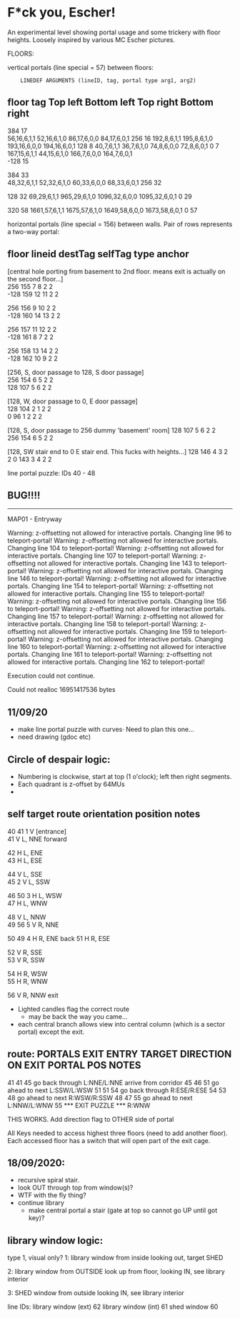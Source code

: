 # F*ck you, Escher!

An experimental level showing portal usage and some trickery with floor heights. Loosely inspired by various MC Escher pictures.



FLOORS:







vertical portals (line special = 57) between floors:


		LINEDEF ARGUMENTS (lineID, tag, portal type arg1, arg2)
floor	tag	Top left	Bottom left	Top right	Bottom right
----------------------------------------------------------------------------
384	17	
		56,16,6,1,1	52,16,6,1,0	86,17,6,0,0	84,17,6,0,1
256	16
		192,8,6,1,1	195,8,6,1,0	193,16,6,0,0	194,16,6,0,1
128	8
		40,7,6,1,1	36,7,6,1,0	74,8,6,0,0	72,8,6,0,1
0	7
		167,15,6,1,1	44,15,6,1,0	166,7,6,0,0	164,7,6,0,1		
-128	15

384	33	
		48,32,6,1,1	52,32,6,1,0	60,33,6,0,0	68,33,6,0,1
256	32


128	32
		69,29,6,1,1	965,29,6,1,0	1096,32,6,0,0	1095,32,6,0,1
0	29

320	58
		1661,57,6,1,1	1675,57,6,1,0	1649,58,6,0,0	1673,58,6,0,1
0	57


horizontal portals (line special = 156) between walls. Pair of rows represents
a two-way portal:

floor	lineid	destTag	selfTag	type	anchor
----------------------------------------------
[central hole porting from basement to 2nd floor. means exit is actually on the second floor...]	
256	155	7	8	2	2		
-128	159	12	11	2	2		
							
256	156	9	10	2	2		
-128	160	14	13	2	2		
							
256	157	11	12	2	2		
-128	161	8	7	2	2		
						
256	158	13	14	2	2			
-128	162	10	9	2	2		
						
[256, S, door passage to 128, S door passage]		
256	154	6	5	2	2		
128	107	5	6	2	2		
						
[128, W, door passage to 0, E door passage]		
128	104	2	1	2	2		
0	96	1	2	2	2		
							
[128, S, door passage to 256 dummy 'basement' room]	
128	107	5	6	2	2		
256	154	6	5	2	2		

[128, SW stair end to 0 E stair end. This fucks with heights...]
128	146	4	3	2	2
0	143	3	4	2	2


line portal puzzle:
IDs 40 - 48





BUG!!!!
-------

----------------------------------------

MAP01 - Entryway

Warning: z-offsetting not allowed for interactive portals. Changing line 96 to teleport-portal!
Warning: z-offsetting not allowed for interactive portals. Changing line 104 to teleport-portal!
Warning: z-offsetting not allowed for interactive portals. Changing line 107 to teleport-portal!
Warning: z-offsetting not allowed for interactive portals. Changing line 143 to teleport-portal!
Warning: z-offsetting not allowed for interactive portals. Changing line 146 to teleport-portal!
Warning: z-offsetting not allowed for interactive portals. Changing line 154 to teleport-portal!
Warning: z-offsetting not allowed for interactive portals. Changing line 155 to teleport-portal!
Warning: z-offsetting not allowed for interactive portals. Changing line 156 to teleport-portal!
Warning: z-offsetting not allowed for interactive portals. Changing line 157 to teleport-portal!
Warning: z-offsetting not allowed for interactive portals. Changing line 158 to teleport-portal!
Warning: z-offsetting not allowed for interactive portals. Changing line 159 to teleport-portal!
Warning: z-offsetting not allowed for interactive portals. Changing line 160 to teleport-portal!
Warning: z-offsetting not allowed for interactive portals. Changing line 161 to teleport-portal!
Warning: z-offsetting not allowed for interactive portals. Changing line 162 to teleport-portal!

Execution could not continue.

Could not realloc 16951417536 bytes


11/09/20 
--------
 - make line portal puzzle with curves· Need to plan this one...
 - need drawing (gdoc etc)

Circle of despair logic:
------------------------
 - Numbering is clockwise, start at top (1 o'clock); left then right segments.
 - Each quadrant is z-offset by 64MUs
 - 


self	target 		route		orientation	position	notes
-----------------------------------------------------------------------------
40	41		1		V		[entrance]	
41					V		L, NNE		forward
									
42					H		L, ENE		
43					H		L, ESE		
									
44					V		L, SSE		
45			2		V		L, SSW		
									
46	50		3		H		L, WSW		
47					H		L, WNW		
									
48					V		L, NNW		
49	56		5		V		R, NNE		
									
50	49		4		H		R, ENE		back
51					H		R, ESE		
									
52					V		R, SSE		
53					V		R, SSW		
									
54					H		R, WSW		
55					H		R, WNW		
									
56					V		R, NNW		exit
			

 - Lighted candles flag the correct route
	- may be back the way you came...
 - each central branch allows view into central column (which is a sector portal) except the exit.

route:
PORTALS
EXIT	ENTRY	TARGET	DIRECTION ON EXIT	PORTAL POS	NOTES
---------------------------------------------------------------------
41	41	45	go back through		L:NNE/L:NNE	arrive from corridor
45	46	51	go ahead to next	L:SSW/L:WSW
51	51	54	go back through		R:ESE/R:ESE
54	53	48	go ahead to next	R:WSW/R:SSW
48	47	55	go ahead to next	L:NNW/L:WNW
55			*** EXIT PUZZLE ***	R:WNW  

THIS WORKS. Add direction flag to OTHER side of portal


All Keys needed to access highest three floors (need to add another floor). Each accessed floor 
has a switch that will open part of the exit cage.


18/09/2020:
-----------
 - recursive spiral stair. 
 - look OUT through top from window(s)?
 - WTF with the fly thing?
 - continue library
	- make central portal a stair (gate at top so cannot go UP until got key)?


library window logic:
---------------------
type 1, visual only?
1: library window from inside
	looking out, target SHED

2: library window from OUTSIDE
	look up from floor, looking IN, see library interior

3: SHED window from outside
	looking IN, see library interior

line IDs:
library window (ext)	62
library window (int)	61
shed window		60










